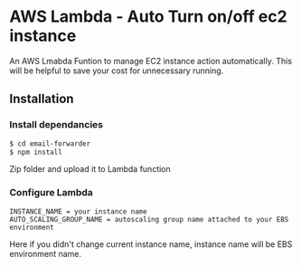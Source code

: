# AWS Lambda - Auto Turn on/off ec2 instance

An AWS Lmabda Funtion to manage EC2 instance action automatically. This will be helpful to save your cost for unnecessary running.

## Installation

### Install dependancies 

```sh
$ cd email-forwarder
$ npm install
```

Zip folder and upload it to Lambda function

### Configure Lambda

```
INSTANCE_NAME = your instance name
AUTO_SCALING_GROUP_NAME = autoscaling group name attached to your EBS environment
```

Here if you didn't change current instance name, instance name will be EBS environment name.
